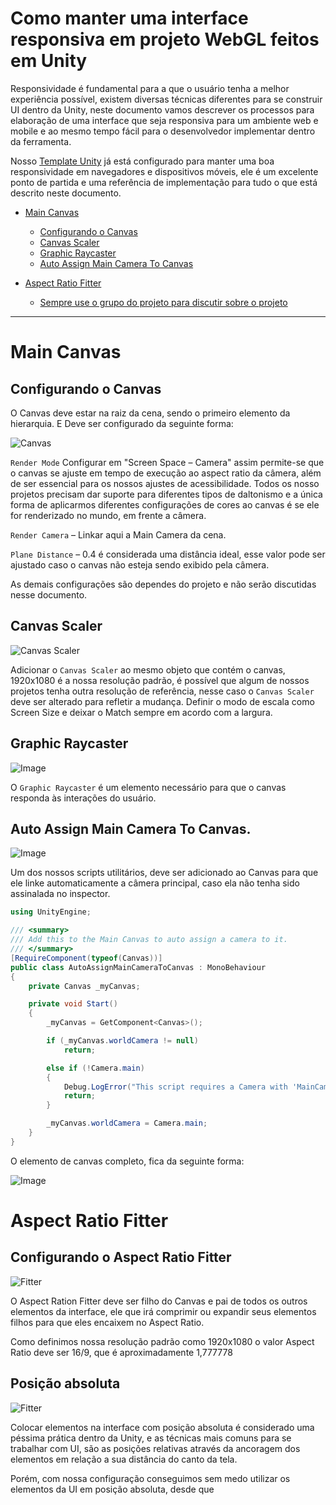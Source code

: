 <h1>Como manter uma interface responsiva em projeto WebGL feitos em Unity</h1>

Responsividade é fundamental para a que o usuário tenha a melhor experiência possível, existem diversas técnicas diferentes para se construir UI dentro da Unity, neste documento vamos descrever os processos para elaboração de uma interface que seja responsiva para um ambiente web e mobile e ao mesmo tempo fácil para o desenvolvedor implementar dentro da ferramenta.

Nosso [Template Unity](https://github.com/SistemasGETE/UnityTemplate) já está configurado para manter uma boa responsividade em navegadores e dispositivos móveis, ele é um excelente ponto de partida e uma referência de implementação para tudo o que está descrito neste documento.

- [Main Canvas](#main-canvas)
  - [Configurando o Canvas](#configurando-o-Canvas)
  - [Canvas Scaler](#canvas-scaler)
  - [Graphic Raycaster](#graphic-raycaster)
  - [Auto Assign Main Camera To Canvas](#auto-assign-main-camera-to-canvas)
  
- [Aspect Ratio Fitter](#aspect-ratio-fitter)
  - [Sempre use o grupo do projeto para discutir sobre o projeto](#sempre-use-o-grupo-do-projeto-para-discutir-sobre-o-projeto)

---

# Main Canvas

## Configurando o Canvas

O Canvas deve estar na raiz da cena, sendo o primeiro elemento da hierarquia. E Deve ser configurado da seguinte forma:

![Canvas](/Imagens/Interface%20Responsiva/canvas.png)
 

`Render Mode` Configurar em "Screen Space – Camera" assim permite-se que o canvas se ajuste em tempo de execução ao aspect ratio da câmera, além de ser essencial para os nossos ajustes de acessibilidade. Todos os nosso projetos precisam dar suporte para diferentes tipos de daltonismo e a única forma de aplicarmos diferentes configurações de cores ao canvas é se ele for renderizado no mundo, em frente a câmera.

`Render Camera` – Linkar aqui a Main Camera da cena.

`Plane Distance` – 0.4 é considerada uma distância ideal, esse valor pode ser ajustado caso o canvas não esteja sendo exibido pela câmera.

As demais configurações são dependes do projeto e não serão discutidas nesse documento.
## Canvas Scaler
![Canvas Scaler](/Imagens/Interface%20Responsiva/scaler.png)

Adicionar o `Canvas Scaler` ao mesmo objeto que contém o canvas, 1920x1080 é a nossa resolução padrão, é possível que algum de nossos projetos tenha outra resolução de referência, nesse caso o `Canvas Scaler` deve ser alterado para refletir a mudança.
Definir o modo de escala como Screen Size e deixar o Match sempre em acordo com a largura.
## Graphic Raycaster

![Image](/Imagens/Interface%20Responsiva/graycaster.png)
 
O `Graphic Raycaster` é um elemento necessário para que o canvas responda às interações do usuário.

## Auto Assign Main Camera To Canvas.
![Image](/Imagens/Interface%20Responsiva/auto.png)
 
Um dos nossos scripts utilitários, deve ser adicionado ao Canvas para que ele linke automaticamente a câmera principal, caso ela não tenha sido assinalada no inspector.

```csharp
using UnityEngine;

/// <summary>
/// Add this to the Main Canvas to auto assign a camera to it.
/// </summary>
[RequireComponent(typeof(Canvas))]
public class AutoAssignMainCameraToCanvas : MonoBehaviour
{
    private Canvas _myCanvas;

    private void Start()
    {
        _myCanvas = GetComponent<Canvas>();

        if (_myCanvas.worldCamera != null)
            return;

        else if (!Camera.main)
        {
            Debug.LogError("This script requires a Camera with 'MainCamera' tag to be present on the scene");
            return;
        }

        _myCanvas.worldCamera = Camera.main;
    }
}
```

O elemento de canvas completo, fica da seguinte forma:

![Image](/Imagens/Interface%20Responsiva/maincanvas.png)

# Aspect Ratio Fitter

## Configurando o Aspect Ratio Fitter
![Fitter](/Imagens/Interface%20Responsiva/fitter.png)

O Aspect Ration Fitter deve ser filho do Canvas e pai de todos os outros elementos da interface, ele que irá comprimir ou expandir seus elementos filhos para que eles encaixem no Aspect Ratio.

Como definimos nossa resolução padrão como 1920x1080 o valor Aspect Ratio deve ser 16/9, que é aproximadamente 1,777778

## Posição absoluta

![Fitter](/Imagens/Interface%20Responsiva/absoluta.png)

Colocar elementos na interface com posição absoluta é considerado uma péssima prática dentro da Unity, e as técnicas mais comuns para se trabalhar com UI, são as posições relativas através da ancoragem dos elementos em relação a sua distância do canto da tela.

Porém, com nossa configuração conseguimos sem medo utilizar os elementos da UI em posição absoluta, desde que 


